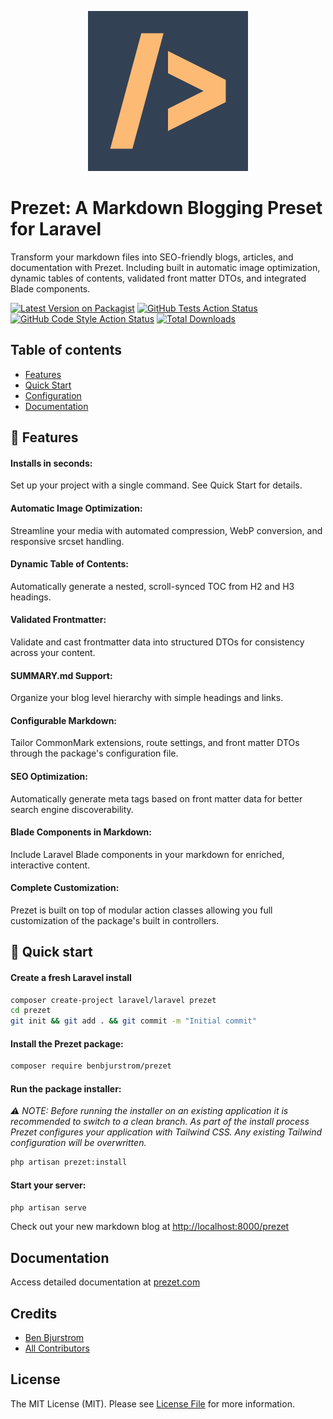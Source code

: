 <p align="center">
    <img src="https://raw.githubusercontent.com/benbjurstrom/prezet/main/art/logo.png" width="256" alt="PREZET">
</p>

# Prezet: A Markdown Blogging Preset for Laravel

Transform your markdown files into SEO-friendly blogs, articles, and documentation with Prezet. Including built in automatic image optimization, dynamic tables of contents, validated front matter DTOs, and integrated Blade components.

[![Latest Version on Packagist](https://img.shields.io/packagist/v/benbjurstrom/prezet.svg?style=flat-square)](https://packagist.org/packages/benbjurstrom/prezet)
[![GitHub Tests Action Status](https://img.shields.io/github/actions/workflow/status/benbjurstrom/prezet/run-tests.yml?branch=main&label=tests&style=flat-square)](https://github.com/benbjurstrom/prezet/actions?query=workflow%3Arun-tests+branch%3Amain)
[![GitHub Code Style Action Status](https://img.shields.io/github/actions/workflow/status/benbjurstrom/prezet/fix-php-code-style-issues.yml?branch=main&label=code%20style&style=flat-square)](https://github.com/benbjurstrom/prezet/actions?query=workflow%3A"Fix+PHP+code+style+issues"+branch%3Amain)
[![Total Downloads](https://img.shields.io/packagist/dt/benbjurstrom/prezet.svg?style=flat-square)](https://packagist.org/packages/benbjurstrom/prezet)

## Table of contents
- [Features](https://github.com/benbjurstrom/prezet#features)
- [Quick Start](https://github.com/benbjurstrom/prezet#quick-start)
- [Configuration](https://github.com/benbjurstrom/prezet#configuration)
- [Documentation](https://github.com/benbjurstrom/prezet#documentation)

## 🌟 Features

#### Installs in seconds:
Set up your project with a single command. See Quick Start for details.

#### Automatic Image Optimization:
Streamline your media with automated compression, WebP conversion, and responsive srcset handling.

#### Dynamic Table of Contents:
Automatically generate a nested, scroll-synced TOC from H2 and H3 headings.

#### Validated Frontmatter:
Validate and cast frontmatter data into structured DTOs for consistency across your content.

#### SUMMARY.md Support:
Organize your blog level hierarchy with simple headings and links.

#### Configurable Markdown:
Tailor CommonMark extensions, route settings, and front matter DTOs through the package's configuration file.

#### SEO Optimization:
Automatically generate meta tags based on front matter data for better search engine discoverability.

#### Blade Components in Markdown:
Include Laravel Blade components in your markdown for enriched, interactive content.

#### Complete Customization:
Prezet is built on top of modular action classes allowing you full customization of the package's built in controllers.

## 🚀 Quick start

#### Create a fresh Laravel install

```bash
composer create-project laravel/laravel prezet
cd prezet
git init && git add . && git commit -m "Initial commit"
```

#### Install the Prezet package:

```bash
composer require benbjurstrom/prezet
```

#### Run the package installer:

_⚠️ NOTE: Before running the installer on an existing application it is recommended to switch to a clean branch. As part of the install process Prezet configures your application with Tailwind CSS. Any existing Tailwind configuration will be overwritten._

```bash
php artisan prezet:install
```

#### Start your server:
```bash
php artisan serve
```

Check out your new markdown blog at [http://localhost:8000/prezet](http://localhost:8000/prezet)

## Documentation
Access detailed documentation at [prezet.com](https://prezet.com)

## Credits

- [Ben Bjurstrom](https://github.com/benbjurstrom)
- [All Contributors](../../contributors)

## License

The MIT License (MIT). Please see [License File](LICENSE.md) for more information.
